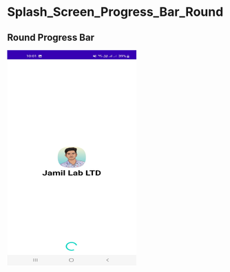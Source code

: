 # Splash_Screen_Progress_Bar_Round

## Round Progress Bar
<img src="/image/progressRound.jpg" alt="LogIn" width="300" height="500">
